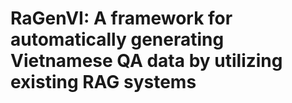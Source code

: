 # RaGenVI: A framework for automatically generating Vietnamese QA data by utilizing existing RAG systems

